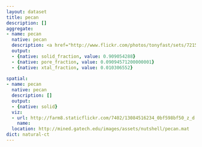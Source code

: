 ```yaml
---
layout: dataset
title: pecan
description: []
aggregate:
- name: pecan
  native: pecan
  description: <a href="http://www.flickr.com/photos/tonyfast/sets/72157642203874925/">Some visualizations of the Pecan CT volume.</a>
  output:
  - {native: solid_fraction, value: 0.909054288}
  - {native: pore_fraction, value: 0.09094571200000001}
  - {native: xtal_fraction, value: 0.010306552}
  
spatial:
- name: pecan
  native: pecan
  description: []
  output:
  - {native: solid}
  viz:
  - url: http://farm8.staticflickr.com/7402/13084516234_0bf598bf50_z_d.jpg
    name: 
  location: http://mined.gatech.edu/images/assets/nutshell/pecan.mat
dict: natural-ct
---
```

